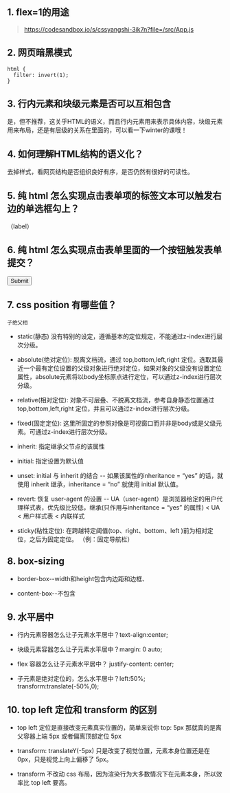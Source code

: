 ## 1. flex=1的用途

> https://codesandbox.io/s/cssyangshi-3ik7n?file=/src/App.js

## 2. 网页暗黑模式

```
html {
  filter: invert(1);
}
```

## 3. 行内元素和块级元素是否可以互相包含

是，但不推荐，这关乎HTML的语义，而且行内元素用来表示具体内容，块级元素用来布局，还是有层级的关系在里面的，可以看一下winter的课哦！


## 4. 如何理解HTML结构的语义化？

去掉样式，看网页结构是否组织良好有序，是否仍然有很好的可读性。


## 5. 纯 html 怎么实现点击表单项的标签文本可以触发右边的单选框勾上？

（label）


## 6. 纯 html 怎么实现点击表单里面的一个按钮触发表单提交？

<input type="submit">


## 7. css position 有哪些值？

`子绝父相`

- static(静态) 没有特别的设定，遵循基本的定位规定，不能通过z-index进行层次分级。

- absolute(绝对定位): 脱离文档流，通过 top,bottom,left,right 定位。选取其最近一个最有定位设置的父级对象进行绝对定位，如果对象的父级没有设置定位属性，absolute元素将以body坐标原点进行定位，可以通过z-index进行层次分级。

- relative(相对定位):  对象不可层叠、不脱离文档流，参考自身静态位置通过 top,bottom,left,right 定位，并且可以通过z-index进行层次分级。

- fixed(固定定位): 这里所固定的参照对像是可视窗口而并非是body或是父级元素。可通过z-index进行层次分级。

- inherit: 指定继承父节点的该属性

- initial: 指定设置为默认值

- unset: initial 与 inherit 的结合 -- 如果该属性的inheritance = “yes” 的话，就使用 inherit 继承，inheritance = “no” 就使用 initial 默认值。

- revert: 恢复 user-agent 的设置 -- UA（user-agent）是浏览器给定的用户代理样式表，优先级比较低，继承(只作用与inheritance = “yes” 的属性) < UA < 用户样式表 < 内联样式

- sticky(粘性定位): 在跨越特定阈值(top、right、bottom、left )前为相对定位，之后为固定定位。 （例：固定导航栏）


## 8. box-sizing

- border-box--width和height包含内边距和边框、

- content-box--不包含


## 9. 水平居中

- 行内元素容器怎么让子元素水平居中？text-align:center;

- 块级元素容器怎么让子元素水平居中？margin: 0 auto;

- flex 容器怎么让子元素水平居中？ justify-content: center;

- 子元素是绝对定位的，怎么水平居中？left:50%;  transform:translate(-50%,0);


## 10. top left 定位和 transform 的区别

- top left 定位是直接改变元素真实位置的，简单来说你 top: 5px 那就真的是离父容器上端 5px 或者偏离顶部定位 5px

- transform: translateY(-5px) 只是改变了视觉位置，元素本身位置还是在 0px，只是视觉上向上偏移了 5px。

- transform 不改动 css 布局，因为渲染行为大多数情况下在元素本身，所以效率比 top left 要高。